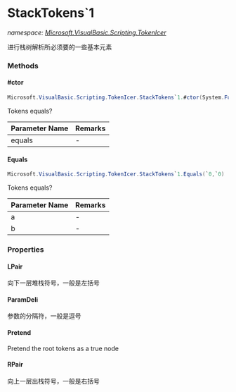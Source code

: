 ﻿# StackTokens`1
_namespace: <a href="#" onClick="load('/docs/Microsoft.VisualBasic.Scripting.TokenIcer/index.md')">Microsoft.VisualBasic.Scripting.TokenIcer</a>_

进行栈树解析所必须要的一些基本元素



### Methods

#### #ctor
```csharp
Microsoft.VisualBasic.Scripting.TokenIcer.StackTokens`1.#ctor(System.Func{`0,`0,System.Boolean})
```
Tokens equals?

|Parameter Name|Remarks|
|--------------|-------|
|equals|-|


#### Equals
```csharp
Microsoft.VisualBasic.Scripting.TokenIcer.StackTokens`1.Equals(`0,`0)
```
Tokens equals?

|Parameter Name|Remarks|
|--------------|-------|
|a|-|
|b|-|



### Properties

#### LPair
向下一层堆栈符号，一般是左括号
#### ParamDeli
参数的分隔符，一般是逗号
#### Pretend
Pretend the root tokens as a true node
#### RPair
向上一层出栈符号，一般是右括号
